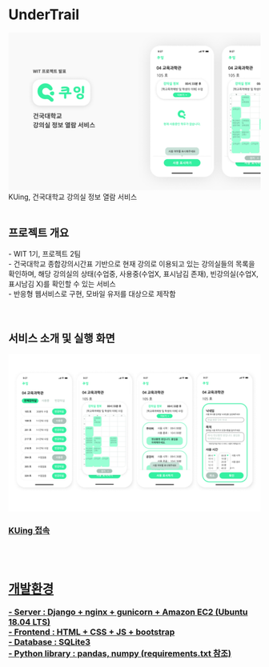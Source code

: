 # UnderTrail
<img src="/readme_img/1.png" width=700/><br>
KUing, 건국대학교 강의실 정보 열람 서비스<br><br>
<h2>프로젝트 개요</h2>
- WIT 1기, 프로젝트 2팀<br>
- 건국대학교 종합강의시간표 기반으로 현재 강의로 이용되고 있는 강의실들의 목록을 확인하며, 해당 강의실의 상태(수업중, 사용중(수업X, 표시남김 존재), 빈강의실(수업X, 표시남김 X)를 확인할 수 있는 서비스<br>
- 반응형 웹서비스로 구현, 모바일 유저를 대상으로 제작함<br>
<br><br>
<h2>서비스 소개 및 실행 화면</h2>
<img src="/readme_img/2.png" width=700 />
<h3><a href="http://18.218.110.104/">KUing 접속</button><h3><br>
<h2>개발환경</h2>
- Server : Django + nginx + gunicorn + Amazon EC2 (Ubuntu 18.04 LTS)<br>
- Frontend : HTML + CSS + JS + bootstrap<br>
- Database : SQLite3<br>
- Python library : pandas, numpy (requirements.txt 참조)<br>
